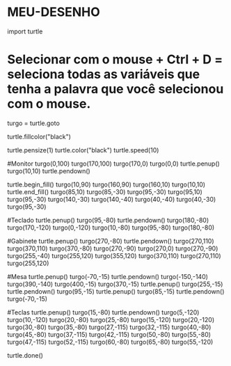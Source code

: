 # MEU-DESENHO
import turtle
# Selecionar com o mouse + Ctrl + D = seleciona todas as variáveis que tenha a palavra que você selecionou com o mouse.
turgo = turtle.goto

turtle.fillcolor("black")



turtle.pensize(1)
turtle.color("black")
turtle.speed(10)

#Monitor
turgo(0,100)
turgo(170,100)
turgo(170,0)
turgo(0,0)
turtle.penup()
turgo(10,10)
turtle.pendown()

turtle.begin_fill()
turgo(10,90)
turgo(160,90)
turgo(160,10)
turgo(10,10)
turtle.end_fill()
turgo(85,10)
turgo(85,-30)
turgo(95,-30)
turgo(95,10)
turgo(95,-30)
turgo(140,-30)
turgo(140,-40)
turgo(40,-40)
turgo(40,-30)
turgo(95,-30)

#Teclado
turtle.penup()
turgo(95,-80)
turtle.pendown()
turgo(180,-80)
turgo(170,-120)
turgo(0,-120)
turgo(10,-80)
turgo(95,-80)
turgo(180,-80)

#Gabinete
turtle.penup()
turgo(270,-80)
turtle.pendown()
turgo(270,110)
turgo(370,110)
turgo(370,-80)
turgo(270,-90)
turgo(270,0)
turgo(270,-90)
turgo(255,-40)
turgo(255,120)
turgo(355,120)
turgo(370,110)
turgo(270,110)
turgo(255,120)

#Mesa
turtle.penup()
turgo(-70,-15)
turtle.pendown()
turgo(-150,-140)
turgo(390,-140)
turgo(400,-15)
turgo(370,-15)
turtle.penup()
turgo(255,-15)
turtle.pendown()
turgo(95,-15)
turtle.penup()
turgo(85,-15)
turtle.pendown()
turgo(-70,-15)

#Teclas
turtle.penup()
turgo(15,-80)
turtle.pendown()
turgo(5,-120)
turgo(10,-120)
turgo(20,-80)
turgo(25,-80)
turgo(15,-120)
turgo(20,-120)
turgo(30,-80)
turgo(35,-80)
turgo(27,-115)
turgo(32,-115)
turgo(40,-80)
turgo(45,-80)
turgo(37,-115)
turgo(42,-115)
turgo(50,-80)
turgo(55,-80)
turgo(47,-115)
turgo(52,-115)
turgo(60,-80)
turgo(65,-80)
turgo(55,-120)

turtle.done()
